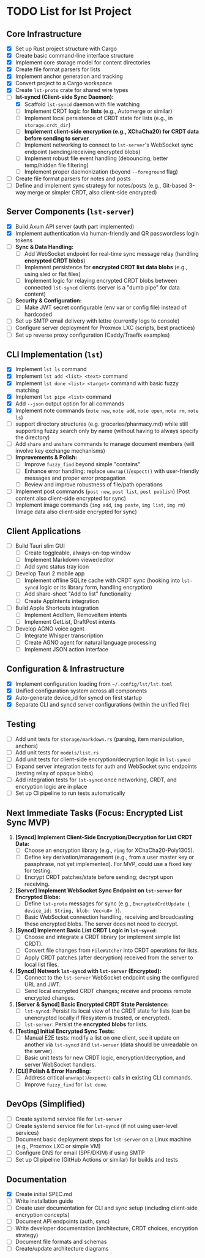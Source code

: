 # TODO List for lst Project

## Core Infrastructure

- [x] Set up Rust project structure with Cargo
- [x] Create basic command-line interface structure
- [x] Implement core storage model for content directories
- [x] Create file format parsers for lists
- [x] Implement anchor generation and tracking
- [x] Convert project to a Cargo workspace
- [x] Create `lst-proto` crate for shared wire types
- [ ] **lst-syncd (Client-side Sync Daemon):**
  - [x] Scaffold `lst-syncd` daemon with file watching
  - [ ] Implement CRDT logic for **lists** (e.g., Automerge or similar)
  - [ ] Implement local persistence of CRDT state for lists (e.g., in `storage.crdt_dir`)
  - [ ] **Implement client-side encryption (e.g., XChaCha20) for CRDT data before sending to server**
  - [ ] Implement networking to connect to `lst-server`'s WebSocket sync endpoint (sending/receiving encrypted blobs)
  - [ ] Implement robust file event handling (debouncing, better temp/hidden file filtering)
  - [ ] Implement proper daemonization (beyond `--foreground` flag)
- [ ] Create file format parsers for notes and posts
- [ ] Define and implement sync strategy for notes/posts (e.g., Git-based 3-way merge or simpler CRDT, also client-side encrypted)

## Server Components (`lst-server`)

- [x] Build Axum API server (auth part implemented)
- [x] Implement authentication via human-friendly and QR passwordless login tokens
- [ ] **Sync & Data Handling:**
  - [ ] Add WebSocket endpoint for real-time sync message relay (handling **encrypted CRDT blobs**)
  - [ ] Implement persistence for **encrypted CRDT list data blobs** (e.g., using sled or flat files)
  - [ ] Implement logic for relaying encrypted CRDT blobs between connected `lst-syncd` clients (server is a "dumb pipe" for data content)
- [ ] **Security & Configuration:**
  - [ ] Make JWT secret configurable (env var or config file) instead of hardcoded
- [ ] Set up SMTP email delivery with lettre (currently logs to console)
- [ ] Configure server deployment for Proxmox LXC (scripts, best practices)
- [ ] Set up reverse proxy configuration (Caddy/Traefik examples)

## CLI Implementation (`lst`)

- [x] Implement `lst ls` command
- [x] Implement `lst add <list> <text>` command
- [x] Implement `lst done <list> <target>` command with basic fuzzy matching
- [x] Implement `lst pipe <list>` command
- [x] Add `--json` output option for all commands
- [x] Implement note commands (`note new`, `note add`, `note open`, `note rm`, `note ls`)
- [ ] support directory structures (e.g. groceries/pharmacy.md) while still supporting fuzzy search only by name (without having to always specify the directory)
- [ ] Add `share` and `unshare` commands to manage document members (will involve key exchange mechanisms)
- [ ] **Improvements & Polish:**
  - [ ] Improve `fuzzy_find` beyond simple "contains"
  - [ ] Enhance error handling: replace `unwrap()`/`expect()` with user-friendly messages and proper error propagation
  - [ ] Review and improve robustness of file/path operations
- [ ] Implement post commands (`post new`, `post list`, `post publish`) (Post content also client-side encrypted for sync)
- [ ] Implement image commands (`img add`, `img paste`, `img list`, `img rm`) (Image data also client-side encrypted for sync)

## Client Applications

- [ ] Build Tauri slim GUI
  - [ ] Create toggleable, always-on-top window
  - [ ] Implement Markdown viewer/editor
  - [ ] Add sync status tray icon
- [ ] Develop Tauri 2 mobile app
  - [ ] Implement offline SQLite cache with CRDT sync (hooking into `lst-syncd` logic or its library form, handling encryption)
  - [ ] Add share-sheet "Add to list" functionality
  - [ ] Create AppIntents integration
- [ ] Build Apple Shortcuts integration
  - [ ] Implement AddItem, RemoveItem intents
  - [ ] Implement GetList, DraftPost intents
- [ ] Develop AGNO voice agent
  - [ ] Integrate Whisper transcription
  - [ ] Create AGNO agent for natural language processing
  - [ ] Implement JSON action interface

## Configuration & Infrastructure

- [x] Implement configuration loading from `~/.config/lst/lst.toml`
- [x] Unified configuration system across all components
- [x] Auto-generate device_id for syncd on first startup
- [x] Separate CLI and syncd server configurations (within the unified file)

## Testing

- [ ] Add unit tests for `storage/markdown.rs` (parsing, item manipulation, anchors)
- [ ] Add unit tests for `models/list.rs`
- [ ] Add unit tests for client-side encryption/decryption logic in `lst-syncd`
- [ ] Expand server integration tests for auth and WebSocket sync endpoints (testing relay of opaque blobs)
- [ ] Add integration tests for `lst-syncd` once networking, CRDT, and encryption logic are in place
- [ ] Set up CI pipeline to run tests automatically

## Next Immediate Tasks (Focus: Encrypted List Sync MVP)

1. **[Syncd] Implement Client-Side Encryption/Decryption for List CRDT Data:**
   - [ ] Choose an encryption library (e.g., `ring` for XChaCha20-Poly1305).
   - [ ] Define key derivation/management (e.g., from a user master key or passphrase, not yet implemented). For MVP, could use a fixed key for testing.
   - [ ] Encrypt CRDT patches/state before sending; decrypt upon receiving.
2. **[Server] Implement WebSocket Sync Endpoint on `lst-server` for Encrypted Blobs:**
   - [ ] Define `lst-proto` messages for sync (e.g., `EncryptedCrdtUpdate { device_id: String, blob: Vec<u8> }`).
   - [ ] Basic WebSocket connection handling, receiving and broadcasting these encrypted blobs. The server does not need to decrypt.
3. **[Syncd] Implement Basic List CRDT Logic in `lst-syncd`:**
   - [ ] Choose and integrate a CRDT library (or implement simple list CRDT).
   - [ ] Convert file changes from `FileWatcher` into CRDT operations for lists.
   - [ ] Apply CRDT patches (after decryption) received from the server to local list files.
4. **[Syncd] Network `lst-syncd` with `lst-server` (Encrypted):**
   - [ ] Connect to the `lst-server` WebSocket endpoint using the configured URL and JWT.
   - [ ] Send local encrypted CRDT changes; receive and process remote encrypted changes.
5. **[Server & Syncd] Basic Encrypted CRDT State Persistence:**
   - [ ] `lst-syncd`: Persist its local view of the CRDT state for lists (can be unencrypted locally if filesystem is trusted, or encrypted).
   - [ ] `lst-server`: Persist the **encrypted blobs** for lists.
6. **[Testing] Initial Encrypted Sync Tests:**
   - [ ] Manual E2E tests: modify a list on one client, see it update on another via `lst-syncd` and `lst-server` (data should be unreadable on the server).
   - [ ] Basic unit tests for new CRDT logic, encryption/decryption, and server WebSocket handlers.
7. **[CLI] Polish & Error Handling:**
   - [ ] Address critical `unwrap()`/`expect()` calls in existing CLI commands.
   - [ ] Improve `fuzzy_find` for `lst done`.

## DevOps (Simplified)

- [ ] Create systemd service file for `lst-server`
- [ ] Create systemd service file for `lst-syncd` (if not using user-level services)
- [ ] Document basic deployment steps for `lst-server` on a Linux machine (e.g., Proxmox LXC or simple VM)
- [ ] Configure DNS for email (SPF/DKIM) if using SMTP
- [ ] Set up CI pipeline (GitHub Actions or similar) for builds and tests

## Documentation

- [x] Create initial SPEC.md
- [ ] Write installation guide
- [ ] Create user documentation for CLI and sync setup (including client-side encryption concepts)
- [ ] Document API endpoints (auth, sync)
- [ ] Write developer documentation (architecture, CRDT choices, encryption strategy)
- [ ] Document file formats and schemas
- [ ] Create/update architecture diagrams
